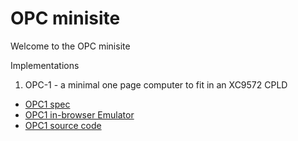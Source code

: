OPC minisite
============

Welcome to the OPC minisite

Implementations

  1. OPC-1 - a minimal one page computer to fit in an XC9572 CPLD
   * [OPC1 spec](/opc/opc1spec.html)
   * [OPC1 in-browser Emulator](/opc/opcjsemu.html)
   * [OPC1 source code](https://github.com/revaldinho/opc/opc1)
   